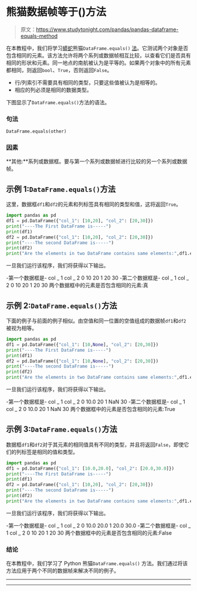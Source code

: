 # 熊猫数据帧等于()方法

> 原文：<https://www.studytonight.com/pandas/pandas-dataframe-equals-method>

在本教程中，我们将学习[蟒蛇](https://www.studytonight.com/python/getting-started-with-python)熊猫`DataFrame.equals()` [法](https://www.studytonight.com/python/modules-and-functions)。它测试两个对象是否包含相同的元素。该方法允许将两个系列或数据帧相互比较，以查看它们是否具有相同的形状和元素。同一地点的南航被认为是平等的。如果两个对象中的所有元素都相同，则返回`bool`、`True`，否则返回`False`。

*   行/列索引不需要具有相同的类型，只要这些值被认为是相等的。
*   相应的列必须是相同的数据类型。

下图显示了`DataFrame.equals()`方法的语法。

### 句法

```py
DataFrame.equals(other)
```

### 因素

**其他:**系列或数据框。要与第一个系列或数据帧进行比较的另一个系列或数据帧。

## 示例 1:`DataFrame.equals()`方法

这里，数据框`df1`和`df2`的元素和列标签具有相同的类型和值，这将返回`True`。

```py
import pandas as pd
df1 = pd.DataFrame({"col_1": [10,20], "col_2": [20,30]})
print("----The First DataFrame is-----")
print(df1)
df2 = pd.DataFrame({"col_1": [10,20], "col_2": [20,30]})
print("----The second DataFrame is-----")
print(df2)
print("Are the elements in two DataFrame contains same elements:",df1.equals(df2))
```

一旦我们运行该程序，我们将获得以下输出。

-第一个数据框是-
col _ 1 col _ 2
0 10 20
1 20 30
-第二个数据框是-
col _ 1 col _ 2
0 10 20
1 20 30
两个数据框中的元素是否包含相同的元素:真

## 示例 2:`DataFrame.equals()`方法

下面的例子与前面的例子相似。由空值和同一位置的空值组成的数据帧`df1`和`df2`被视为相等。

```py
import pandas as pd
df1 = pd.DataFrame({"col_1": [10,None], "col_2": [20,30]})
print("----The First DataFrame is-----")
print(df1)
df2 = pd.DataFrame({"col_1": [10,None], "col_2": [20,30]})
print("----The second DataFrame is-----")
print(df2)
print("Are the elements in two DataFrame contains same elements:",df1.equals(df2))
```

一旦我们运行该程序，我们将获得以下输出。

-第一个数据框是-
col _ 1 col _ 2
0 10.0 20
1 NaN 30
-第二个数据框是-
col _ 1 col _ 2
0 10.0 20
1 NaN 30
两个数据框中的元素是否包含相同的元素:True

## 示例 3:`DataFrame.equals()`方法

数据框`df1`和`df2`对于其元素的相同值具有不同的类型，并且将返回`False`，即使它们的列标签是相同的值和类型。

```py
import pandas as pd
df1 = pd.DataFrame({"col_1": [10.0,20.0], "col_2": [20.0,30.0]})
print("----The First DataFrame is-----")
print(df1)
df2 = pd.DataFrame({"col_1": [10,20], "col_2": [20,30]})
print("----The second DataFrame is-----")
print(df2)
print("Are the elements in two DataFrame contains same elements:",df1.equals(df2))
```

一旦我们运行该程序，我们将获得以下输出。

-第一个数据框是-
col _ 1 col _ 2
0 10.0 20.0
1 20.0 30.0
-第二个数据框是-
col _ 1 col _ 2
0 10 20
1 20 30
两个数据框中的元素是否包含相同的元素:False

### 结论

在本教程中，我们学习了 Python 熊猫`DataFrame.equals()` 方法。我们通过将该方法应用于两个不同的数据帧来解决不同的例子。

* * *

* * *